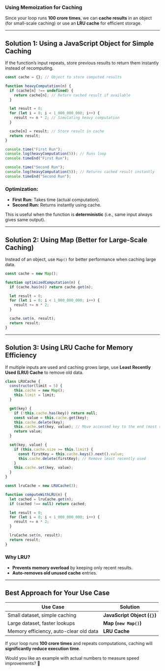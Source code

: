 ### **Using Memoization for Caching**
Since your loop runs **100 crore times**, we can **cache results** in an object (for small-scale caching) or use an **LRU cache** for efficient storage.  

---

## **Solution 1: Using a JavaScript Object for Simple Caching**
If the function’s input repeats, store previous results to return them instantly instead of recomputing.  
```js
const cache = {}; // Object to store computed results

function heavyComputation(n) {
  if (cache[n] !== undefined) {
    return cache[n]; // Return cached result if available
  }

  let result = 0;
  for (let i = 0; i < 1_000_000_000; i++) {
    result += n * 2; // Simulating heavy computation
  }

  cache[n] = result; // Store result in cache
  return result;
}

console.time("First Run");
console.log(heavyComputation(5)); // Runs loop
console.timeEnd("First Run");

console.time("Second Run");
console.log(heavyComputation(5)); // Returns cached result instantly
console.timeEnd("Second Run");
```
### **Optimization:**
- **First Run:** Takes time (actual computation).  
- **Second Run:** Returns instantly using cache.  

This is useful when the function is **deterministic** (i.e., same input always gives same output).  

---

## **Solution 2: Using Map (Better for Large-Scale Caching)**
Instead of an object, use `Map()` for better performance when caching large data.  
```js
const cache = new Map();

function optimizedComputation(n) {
  if (cache.has(n)) return cache.get(n);

  let result = 0;
  for (let i = 0; i < 1_000_000_000; i++) {
    result += n * 2;
  }

  cache.set(n, result);
  return result;
}
```

---

## **Solution 3: Using LRU Cache for Memory Efficiency**
If multiple inputs are used and caching grows large, use **Least Recently Used (LRU) Cache** to remove old data.  
```js
class LRUCache {
  constructor(limit = 5) {
    this.cache = new Map();
    this.limit = limit;
  }

  get(key) {
    if (!this.cache.has(key)) return null;
    const value = this.cache.get(key);
    this.cache.delete(key);
    this.cache.set(key, value); // Move accessed key to the end (most recent)
    return value;
  }

  set(key, value) {
    if (this.cache.size >= this.limit) {
      const firstKey = this.cache.keys().next().value;
      this.cache.delete(firstKey); // Remove least recently used
    }
    this.cache.set(key, value);
  }
}

const lruCache = new LRUCache(3);

function computeWithLRU(n) {
  let cached = lruCache.get(n);
  if (cached !== null) return cached;

  let result = 0;
  for (let i = 0; i < 1_000_000_000; i++) {
    result += n * 2;
  }

  lruCache.set(n, result);
  return result;
}
```
### **Why LRU?**
- **Prevents memory overload** by keeping only recent results.  
- **Auto-removes old unused cache** entries.  

---

## **Best Approach for Your Use Case**
| Use Case | Solution |
|----------|---------|
| Small dataset, simple caching | **JavaScript Object (`{}`)** |
| Large dataset, faster lookups | **Map (`new Map()`)** |
| Memory efficiency, auto-clear old data | **LRU Cache** |

If your loop runs **100 crore times** and repeats computations, caching will **significantly reduce execution time**.

Would you like an example with actual numbers to measure speed improvements? 🚀